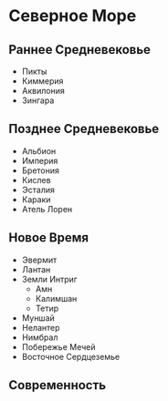 # Северное Море

## Раннее Средневековье

*   Пикты
*   Киммерия
*   Аквилония
*   Зингара

## Позднее Средневековье

*   Альбион
*   Империя
*   Бретония
*   Кислев
*   Эсталия
*   Караки
*   Атель Лорен

## Новое Время

*   Эвермит
*   Лантан
*   Земли Интриг
    *   Амн
    *   Калимшан
    *   Тетир
*   Муншай
*   Нелантер
*   Нимбрал
*   Побережье Мечей
*   Восточное Сердцеземье

## Современность
